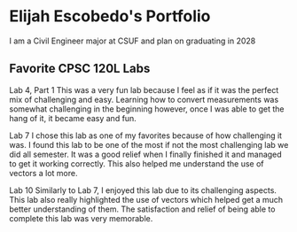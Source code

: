 
# Elijah Escobedo's Portfolio

I am a Civil Engineer major at CSUF and plan on graduating in 2028

## Favorite CPSC 120L Labs

Lab 4, Part 1
This was a very fun lab because I feel as if it was the perfect mix of challenging and easy. Learning how to convert measurements was somewhat challenging in the beginning however, once I was able to get the hang of it, it became easy and fun. 

Lab 7
I chose this lab as one of my favorites because of how challenging it was. I found this lab to be one of the most if not the most challenging lab we did all semester. It was a good relief when I finally finished it and managed to get it working correctly. This also helped me understand the use of vectors a lot more. 

Lab 10
Similarly to Lab 7, I enjoyed this lab due to its challenging aspects. This lab also really highlighted the use of vectors which helped get a much better understanding of them. The satisfaction and relief of being able to complete this lab was very memorable. 
